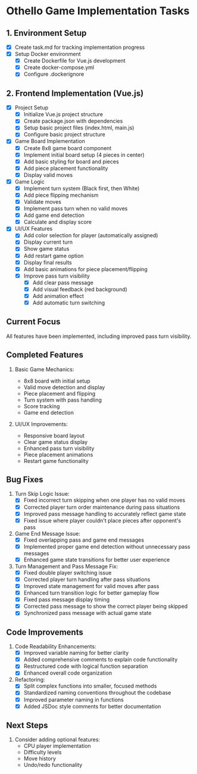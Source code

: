 # Othello Game Implementation Tasks

## 1. Environment Setup
- [x] Create task.md for tracking implementation progress
- [x] Setup Docker environment
  - [x] Create Dockerfile for Vue.js development
  - [x] Create docker-compose.yml
  - [x] Configure .dockerignore

## 2. Frontend Implementation (Vue.js)
- [x] Project Setup
  - [x] Initialize Vue.js project structure
  - [x] Create package.json with dependencies
  - [x] Setup basic project files (index.html, main.js)
  - [x] Configure basic project structure

- [x] Game Board Implementation
  - [x] Create 8x8 game board component
  - [x] Implement initial board setup (4 pieces in center)
  - [x] Add basic styling for board and pieces
  - [x] Add piece placement functionality
  - [x] Display valid moves

- [x] Game Logic
  - [x] Implement turn system (Black first, then White)
  - [x] Add piece flipping mechanism
  - [x] Validate moves
  - [x] Implement pass turn when no valid moves
  - [x] Add game end detection
  - [x] Calculate and display score

- [x] UI/UX Features
  - [x] Add color selection for player (automatically assigned)
  - [x] Display current turn
  - [x] Show game status
  - [x] Add restart game option
  - [x] Display final results
  - [x] Add basic animations for piece placement/flipping
  - [x] Improve pass turn visibility
    - [x] Add clear pass message
    - [x] Add visual feedback (red background)
    - [x] Add animation effect
    - [x] Add automatic turn switching

## Current Focus
All features have been implemented, including improved pass turn visibility.

## Completed Features
1. Basic Game Mechanics:
   - 8x8 board with initial setup
   - Valid move detection and display
   - Piece placement and flipping
   - Turn system with pass handling
   - Score tracking
   - Game end detection

2. UI/UX Improvements:
   - Responsive board layout
   - Clear game status display
   - Enhanced pass turn visibility
   - Piece placement animations
   - Restart game functionality

## Bug Fixes
1. Turn Skip Logic Issue:
   - [x] Fixed incorrect turn skipping when one player has no valid moves
   - [x] Corrected player turn order maintenance during pass situations
   - [x] Improved pass message handling to accurately reflect game state
   - [x] Fixed issue where player couldn't place pieces after opponent's pass

2. Game End Message Issue:
   - [x] Fixed overlapping pass and game end messages
   - [x] Implemented proper game end detection without unnecessary pass messages
   - [x] Enhanced game state transitions for better user experience

3. Turn Management and Pass Message Fix:
   - [x] Fixed double player switching issue
   - [x] Corrected player turn handling after pass situations
   - [x] Improved state management for valid moves after pass
   - [x] Enhanced turn transition logic for better gameplay flow
   - [x] Fixed pass message display timing
   - [x] Corrected pass message to show the correct player being skipped
   - [x] Synchronized pass message with actual game state

## Code Improvements
1. Code Readability Enhancements:
   - [x] Improved variable naming for better clarity
   - [x] Added comprehensive comments to explain code functionality
   - [x] Restructured code with logical function separation
   - [x] Enhanced overall code organization

2. Refactoring:
   - [x] Split complex functions into smaller, focused methods
   - [x] Standardized naming conventions throughout the codebase
   - [x] Improved parameter naming in functions
   - [x] Added JSDoc style comments for better documentation

## Next Steps
1. Consider adding optional features:
   - CPU player implementation
   - Difficulty levels
   - Move history
   - Undo/redo functionality
